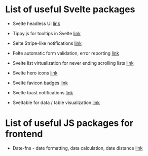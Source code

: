 # List of useful Svelte packages

+ Svelte headless UI [link](https://svelte-headlessui.goss.io/docs)

+ Tippy.js for tooltips in Svelte
[link](https://blog.logrocket.com/svelte-actions-introduction/)

+ Selte Stripe-like notifications
[link](https://github.com/keenethics/svelte-notifications)

+ Felte automatic form validation, error reporting [link](https://felte.dev/)

+ Svelte list virtualization for never ending scrolling lists
[link](https://github.com/Skayo/svelte-tiny-virtual-list)

+ Svelte hero icons [link](https://github.com/rgossiaux/svelte-heroicons)

+ Svelte favicon badges
[link](https://github.com/kevmodrome/svelte-favicon-badge)

+ Svelte toast notifications [link](https://zerodevx.github.io/svelte-toast/)

+ Sveltable for data / table visualization [link](https://sveltable.io/)


# List of useful JS packages for frontend

+ Date-fns - date formatting, data calculation, date distance  [link](https://date-fns.org/)
